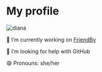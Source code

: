 

<!--
**dianulka/dianulka** is a ✨ _special_ ✨ repository because its `README.md` (this file) appears on your GitHub profile.

Here are some ideas to get you started:

- 🔭 I’m currently working on ...
- 🌱 I’m currently learning ...
- 👯 I’m looking to collaborate on ...
- 🤔 I’m looking for help with ...
- 💬 Ask me about ...
- 📫 How to reach me: ...
- 😄 Pronouns: ...
- ⚡ Fun fact: ...
-->
# My profile
![diana](https://user-images.githubusercontent.com/116189141/203984291-b054175e-57d6-4edd-9ade-d421d1f5f811.png)

🔭 I’m currently working on [FriendBy](https://github.com/AGH-Narzedzia-Informatyczne-2022-2023/FriendBy)

🤔 I’m looking for help with GitHub

😄 Pronouns: she/her



